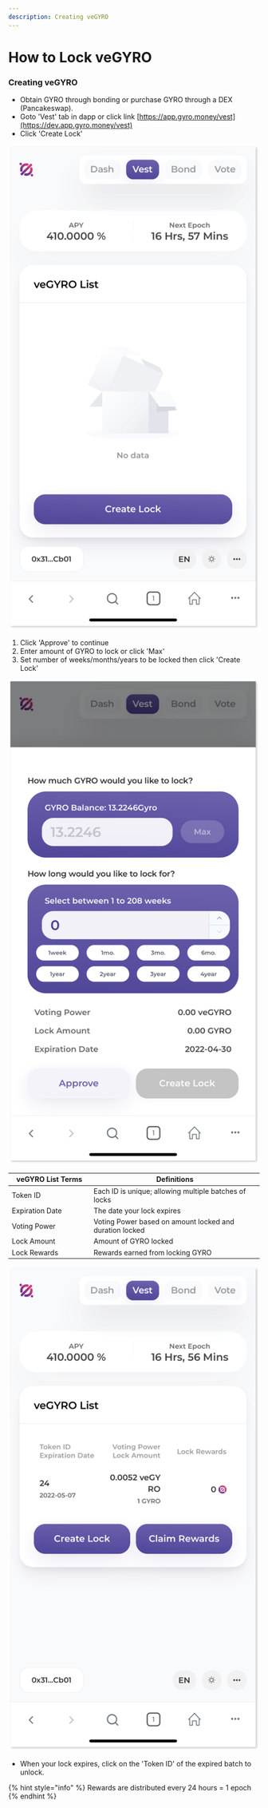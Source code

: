 ```yaml
---
description: Creating veGYRO
---
```


# How to Lock veGYRO

### Creating veGYRO

* Obtain GYRO through bonding or purchase GYRO through a DEX (Pancakeswap).
* Goto 'Vest' tab in dapp or click link [https://app.gyro.money/vest](https://dev.app.gyro.money/vest)
* Click 'Create Lock'

![](<../.gitbook/assets/Asset 1veGYRO.png>)



1. Click 'Approve' to continue
2. Enter amount of GYRO to lock or click 'Max'
3. Set number of weeks/months/years to be locked then click 'Create Lock'

![](<../.gitbook/assets/Asset 2veGYRO.png>)



<table><thead><tr><th width="150">veGYRO List Terms</th><th>Definitions</th></tr></thead><tbody><tr><td>Token ID</td><td>Each ID is unique; allowing multiple batches of locks</td></tr><tr><td>Expiration Date</td><td>The date your lock expires</td></tr><tr><td>Voting Power</td><td>Voting Power based on amount locked and duration locked</td></tr><tr><td>Lock Amount</td><td>Amount of GYRO locked</td></tr><tr><td>Lock Rewards</td><td>Rewards earned from locking GYRO</td></tr></tbody></table>

![](<../.gitbook/assets/Asset 3veGYRO.png>)



* When your lock expires, click on the 'Token ID' of the expired batch to unlock.

{% hint style="info" %}
Rewards are distributed every 24 hours = 1 epoch
{% endhint %}
